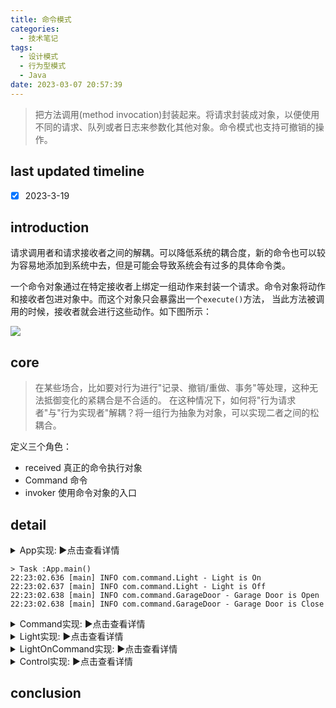 ```yaml
---
title: 命令模式
categories:
  - 技术笔记
tags:
  - 设计模式
  - 行为型模式
  - Java
date: 2023-03-07 20:57:39
---
```


>把方法调用(method invocation)封装起来。将请求封装成对象，以便使用不同的请求、队列或者日志来参数化其他对象。命令模式也支持可撤销的操作。


## last updated timeline
- [x] 2023-3-19

## introduction
请求调用者和请求接收者之间的解耦。可以降低系统的耦合度，新的命令也可以较为容易地添加到系统中去，但是可能会导致系统会有过多的具体命令类。

一个命令对象通过在特定接收者上绑定一组动作来封装一个请求。命令对象将动作和接收者包进对象中。而这个对象只会暴露出一个`execute()`方法，
当此方法被调用的时候，接收者就会进行这些动作。如下图所示：

![](http://www.plantuml.com/plantuml/png/bL71Yi8m4BtdAt9iMUWNU94AUrbGLF0WUyYcqnf8CYKpoaBLRz_Qscr5Atf8PfYPzoRlnNY6a2iDKgDBwkEKpvAqZR8I7_A09fFm2thF4CNY9BHLH3VZdoge0cQ8eKTW2NvaV6LSQM493XbIz1pGrhYpxBQIHUve2FXQZgunxbe_UsRq6qMB04IGZMpxCiMEvxwNT9PDIThB_Qx0UIrhI3MGNlodhv6sh-WDkzZLvNa-0fgMPGEfY1KRVMhddJ8-Md4mljX-ntVjCBJQGbW3SSClnADVdnoJv8c5hs4UMlO7)

## core
>在某些场合，比如要对行为进行"记录、撤销/重做、事务"等处理，这种无法抵御变化的紧耦合是不合适的。
>在这种情况下，如何将"行为请求者"与"行为实现者"解耦？将一组行为抽象为对象，可以实现二者之间的松耦合。

定义三个角色：
- received 真正的命令执行对象 
- Command 命令
- invoker 使用命令对象的入口

## detail
<details>
  <summary>App实现: ▶️点击查看详情</summary>

    ```java
    package com.command;
    
    import javax.xml.bind.annotation.XmlElementWrapper;
    
    /**
     * @author cuiliu
     */
    public class App {
        public static void main(String[] args) {
            remoteControllerTest();
        }
    
        public static void remoteControllerTest(){
            SimpleRemoteControl remote = new SimpleRemoteControl();
            Light light = new Light();
            LightOnCommand lightOn = new LightOnCommand(light);
            LightOffCommand lightOff = new LightOffCommand(light);
            remote.setCommand(lightOn);
            remote.buttonWasPressed();
            remote.setCommand(lightOff);
            remote.buttonWasPressed();
            GarageDoor garageDoor = new GarageDoor();
            GarageDoorOpenCommand garageDoorOpen = new GarageDoorOpenCommand(garageDoor);
            remote.setCommand(garageDoorOpen);
            remote.buttonWasPressed();
            remote.undoButtonWasPressed();
        }
    }
    ```
</details>


```
> Task :App.main()
22:23:02.636 [main] INFO com.command.Light - Light is On
22:23:02.637 [main] INFO com.command.Light - Light is Off
22:23:02.638 [main] INFO com.command.GarageDoor - Garage Door is Open
22:23:02.638 [main] INFO com.command.GarageDoor - Garage Door is Close
```


<details>
  <summary>Command实现: ▶️点击查看详情</summary>

    ```java
    package com.command;
    public interface Command {
        public void execute();
        public void undo();
    }
    ```
</details>

<details>
  <summary>Light实现: ▶️点击查看详情</summary>

    ```java
    package com.command;
    import lombok.extern.slf4j.Slf4j;
    
    @Slf4j
    public class Light {
        public void on(){
            log.info("Light is On");
        }
    
        public void off(){
            log.info("Light is Off");
        }
    }
    ```
</details>



<details>
  <summary>LightOnCommand实现: ▶️点击查看详情</summary>

    ```java
    package com.command; 

    public class LightOnCommand implements Command{
    
        Light light;
    
        public LightOnCommand(Light light){
            this.light = light;
        }
        @Override
        public void execute() {
            light.on();
        }
    
        @Override
        public void undo() {
            light.off();
        }
    }
    ```
</details>


<details>
  <summary>Control实现: ▶️点击查看详情</summary>

    ```java
    package com.command; 

    public class SimpleRemoteControl {
        Command slot;
    
        public SimpleRemoteControl(){}
    
        public void setCommand(Command command){
            this.slot = command;
        }
        public void buttonWasPressed(){
            slot.execute();
        }
    
        public void undoButtonWasPressed(){
            slot.undo();
        }
    }
    ```
</details>

## conclusion


